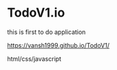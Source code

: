 # TodoV1.io
this is first to do application

 https://vansh1999.github.io/TodoV1/

html/css/javascript
